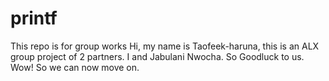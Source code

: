 # printf
This repo is for group works
Hi, my name is Taofeek-haruna, this is an ALX group project of 2 partners. I and Jabulani Nwocha.
So Goodluck to us.
Wow! So we can now move on.

